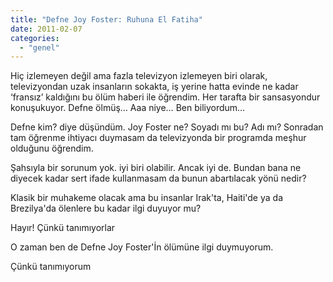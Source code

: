 ```yaml
---
title: "Defne Joy Foster: Ruhuna El Fatiha"
date: 2011-02-07
categories: 
  - "genel"
---
```


Hiç izlemeyen değil ama fazla televizyon izlemeyen biri olarak, televizyondan uzak insanların sokakta, iş yerine hatta evinde ne kadar ‘fransız’ kaldığını bu ölüm haberi ile öğrendim. Her tarafta bir sansasyondur konuşukuyor. Defne ölmüş… Aaa niye… Ben biliyordum…  
  
Defne kim? diye düşündüm. Joy Foster ne? Soyadı mı bu? Adı mı? Sonradan tam öğrenme ihtiyacı duymasam da televizyonda bir programda meşhur olduğunu öğrendim.  
  
Şahsıyla bir sorunum yok. iyi biri olabilir. Ancak iyi de. Bundan bana ne diyecek kadar sert ifade kullanmasam da bunun abartılacak yönü nedir?  
  
Klasik bir muhakeme olacak ama bu insanlar Irak'ta, Haiti'de ya da Brezilya'da ölenlere bu kadar ilgi duyuyor mu?  
  
Hayır! Çünkü tanımıyorlar  
  
O zaman ben de Defne Joy Foster'İn ölümüne ilgi duymuyorum.  
  
Çünkü tanımıyorum
